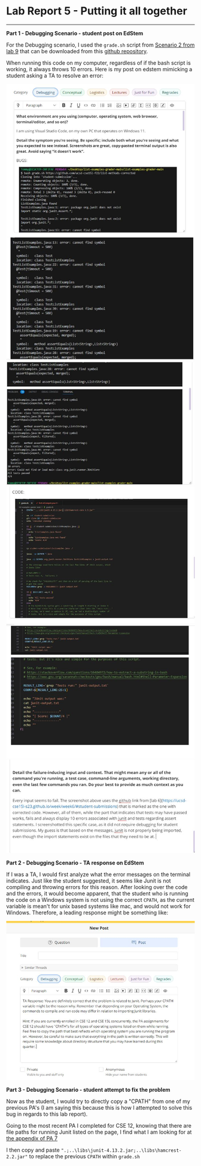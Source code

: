 # Lab Report 5 - Putting it all together
***
**Part 1 - Debugging Scenario - student post on EdStem**

For the Debugging scenario, I used the `grade.sh` script from [Scenario 2 from lab 9](https://ucsd-cse15l-s23.github.io/week/week9/#scenario-2) that can be downloaded from this [github repository](https://github.com/ucsd-cse15l-f22/list-examples-grader/blob/main/grade.sh).

When running this code on my computer, regardless of if the bash script is working, it always throws 10 errors. Here is my post on edstem mimicking a student asking a TA to resolve an error:

![Student Post](edstem1.JPG)
![Student Post](edstem2.JPG)
![Student Post](edstem3.JPG)
![Student Post](edstem4.JPG)
![Student Post](edstem5.JPG)
![Student Post](edstem6.JPG)

**Part 2 - Debugging Scenario - TA response on EdStem**

If I was a TA, I would first analyze what the error messages on the terminal indicates. Just like the student suggested, it seems like Junit is not compiling and throwing errors for this reason. After looking over the code and the errors, it would become apparent, that the student who is running the code on a Windows system is not using the correct `CPATH`, as the current variable is mean't for unix based systems like mac, and would not work for Windows. Therefore, a leading response might be something like:

![TA response](edstemTA.JPG)


**Part 3 - Debugging Scenario - student attempt to fix the problem**

Now as the student, I would try to directly copy a "CPATH" from one of my previous PA's (I am saying this because this is how I attempted to solve this bug in regards to this lab report). 

Going to the most recent PA I completed for CSE 12, knowing that there are file paths for running Junit listed on the page, I find what I am looking for at [the appendix of PA 7](https://github.com/CaoAssignments/cse12-sp23-pa7-Heaps-and-Priority-Queue-starter#appendix)

I then copy and paste `".;..\libs\junit-4.13.2.jar;..\libs\hamcrest-2.2.jar"` to replace the previous `CPATH` within `grade.sh`

